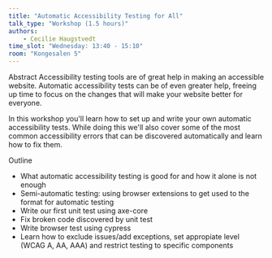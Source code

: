 ```yaml
---
title: "Automatic Accessibility Testing for All"
talk_type: "Workshop (1.5 hours)"
authors:
    - Cecilie Haugstvedt
time_slot: "Wednesday: 13:40 - 15:10"
room: "Kongesalen 5"
---
```

Abstract
Accessibility testing tools are of great help in making an accessible website. Automatic accessibility tests can be of even greater help, freeing up time to focus on the changes that will make your website better for everyone. 

In this workshop you'll learn how to set up and write your own automatic accessibility tests. While doing this we'll also cover some of the most common accessibility errors that can be discovered automatically and learn how to fix them. 

Outline 
- What automatic accessibility testing is good for and how it alone is not enough
- Semi-automatic testing: using browser extensions to get used to the format for automatic testing
- Write our first unit test using axe-core
- Fix broken code discovered by unit test
- Write browser test using cypress
- Learn how to exclude issues/add exceptions, set appropiate level (WCAG A, AA, AAA) and restrict testing to specific components
